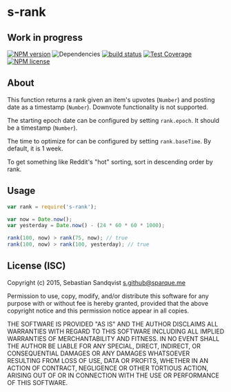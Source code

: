 # s-rank
## Work in progress

[![NPM version](https://img.shields.io/npm/v/s-rank.svg)](https://www.npmjs.com/package/s-rank) ![Dependencies](https://img.shields.io/david/sebastiansandqvist/s-rank.svg) [![build status](http://img.shields.io/travis/sebastiansandqvist/s-rank.svg)](https://travis-ci.org/sebastiansandqvist/s-rank) [![Test Coverage](https://codeclimate.com/github/sebastiansandqvist/s-rank/badges/coverage.svg)](https://codeclimate.com/github/sebastiansandqvist/s-rank/coverage) [![NPM license](https://img.shields.io/npm/l/s-rank.svg)](https://www.npmjs.com/package/s-rank)

## About
This function returns a rank given an item's upvotes (`Number`) and posting date as a timestamp (`Number`). Downvote functionality is not supported.

The starting epoch date can be configured by setting `rank.epoch`. It should be a timestamp (`Number`).

The time to optimize for can be configured by setting `rank.baseTime`. By default, it is 1 week.

To get something like Reddit's "hot" sorting, sort in descending order by rank.

## Usage
```javascript
var rank = require('s-rank');

var now = Date.now();
var yesterday = Date.now() - (24 * 60 * 60 * 1000);

rank(100, now) > rank(75, now); // true
rank(100, now) > rank(100, yesterday); // true
```

## License (ISC)
Copyright (c) 2015, Sebastian Sandqvist <s.github@sparque.me>

Permission to use, copy, modify, and/or distribute this software for any purpose with or without fee is hereby granted, provided that the above copyright notice and this permission notice appear in all copies.

THE SOFTWARE IS PROVIDED "AS IS" AND THE AUTHOR DISCLAIMS ALL WARRANTIES WITH REGARD TO THIS SOFTWARE INCLUDING ALL IMPLIED WARRANTIES OF MERCHANTABILITY AND FITNESS. IN NO EVENT SHALL THE AUTHOR BE LIABLE FOR ANY SPECIAL, DIRECT, INDIRECT, OR CONSEQUENTIAL DAMAGES OR ANY DAMAGES WHATSOEVER RESULTING FROM LOSS OF USE, DATA OR PROFITS, WHETHER IN AN ACTION OF CONTRACT, NEGLIGENCE OR OTHER TORTIOUS ACTION, ARISING OUT OF OR IN CONNECTION WITH THE USE OR PERFORMANCE OF THIS SOFTWARE.